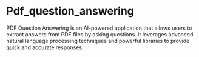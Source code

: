 # Pdf_question_answering
PDF Question Answering is an AI-powered application that allows users to extract answers from PDF files by asking questions. It leverages advanced natural language processing techniques and powerful libraries to provide quick and accurate responses.
